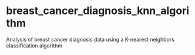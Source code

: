 # breast_cancer_diagnosis_knn_algorithm
Analysis of breast cancer diagnosis data using a K-nearest neighbors classification algorithm
